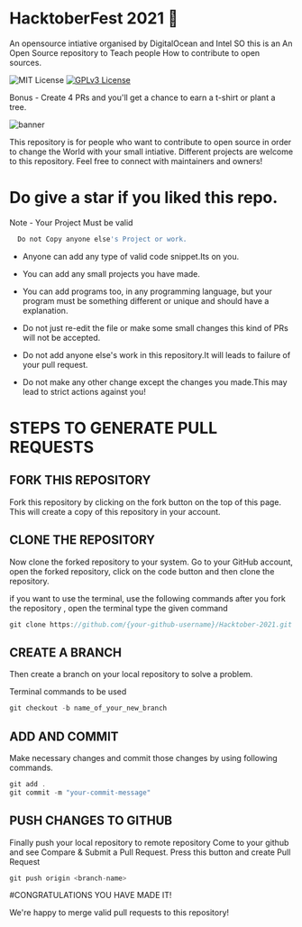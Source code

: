 # HacktoberFest 2021 👋
An opensource intiative organised by DigitalOcean and Intel
SO this is an An Open Source repository to Teach people How to contribute to open sources.

![MIT License](https://camo.githubusercontent.com/709f3cbabb06b8896edf6890835a638693bb9f70e6002a959e189190d55d6111/68747470733a2f2f6261646765732e66726170736f66742e636f6d2f6f732f76322f6f70656e2d736f757263652e7376673f763d313033) [![GPLv3 License](https://img.shields.io/badge/License-GPL%20v3-yellow.svg)](https://opensource.org/licenses/)

Bonus - Create 4 PRs and you'll get a chance to earn a t-shirt or plant a tree.


![banner](https://user-images.githubusercontent.com/73028420/135714087-95c1e072-e5ce-4282-b541-6283e642aed2.jpeg)

This repository is for people who want to contribute to open source in order to change the World with your small intiative. Different projects are welcome to this repository.
Feel free to connect with maintainers and owners!

   # Do give a star if you liked this repo.
   
  

Note - Your Project Must be valid

```bash
  Do not Copy anyone else's Project or work.
```
- Anyone can add any type of valid code snippet.Its on you.

- You can add any small projects you have made.

- You can add programs too, in any programming language, but your program must be something different or unique and should have a explanation.

- Do not just re-edit the file or make some small changes this kind of PRs will not be accepted.

- Do not add anyone else's work in this repository.It will leads to failure of your pull request.

- Do not make any other change except the changes you made.This may lead to strict actions against you!

# STEPS TO GENERATE PULL REQUESTS

## FORK THIS REPOSITORY
Fork this repository by clicking on the fork button on the top of this page. This will create a copy of this repository in your account.

## CLONE THE REPOSITORY
Now clone the forked repository to your system. Go to your GitHub account, open the forked repository, click on the code button and then clone the repository.

if you want to use the terminal, use the following commands after you fork the repository , open the terminal type the given command

```javascript
git clone https://github.com/{your-github-username}/Hacktober-2021.git


```
## CREATE A BRANCH
Then create a branch on your local repository to solve a problem.

Terminal commands to be used

```javascript
git checkout -b name_of_your_new_branch


```

## ADD AND COMMIT
Make necessary changes and commit those changes by using following commands.

```javascript
git add .
git commit -m "your-commit-message"


```


## PUSH CHANGES TO GITHUB
Finally push your local repository to remote repository
Come to your github and see Compare & Submit a Pull Request. Press this button and create Pull Request

```javascript
git push origin <branch-name>


```

#CONGRATULATIONS YOU HAVE MADE IT!


We're happy to merge valid pull requests to this repository!


  




